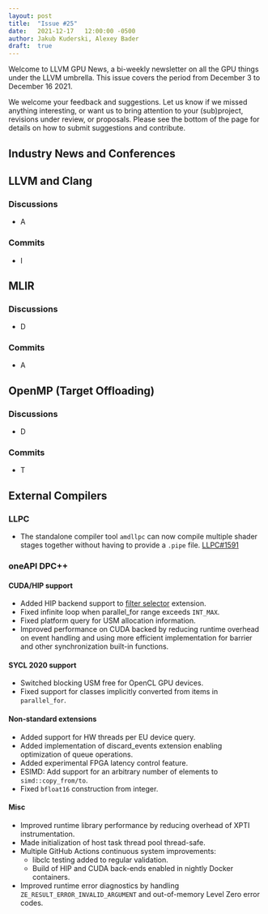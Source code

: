 ```yaml
---
layout: post
title:  "Issue #25"
date:   2021-12-17   12:00:00 -0500
author: Jakub Kuderski, Alexey Bader
draft:  true
---
```


Welcome to LLVM GPU News, a bi-weekly newsletter on all the GPU things under the LLVM umbrella.
This issue covers the period from December 3 to December 16 2021.

We welcome your feedback and suggestions. Let us know if we missed anything interesting, or want us to bring attention to your (sub)project, revisions under review, or proposals. Please see the bottom of the page for details on how to submit suggestions and contribute.


## Industry News and Conferences


##  LLVM and Clang

### Discussions

*  A

### Commits

*  I


## MLIR

### Discussions

*  D

### Commits

*  A


## OpenMP (Target Offloading)

### Discussions

*  D

### Commits

*  T


## External Compilers

### LLPC

*  The standalone compiler tool `amdllpc` can now compile multiple shader stages together without having to provide a `.pipe` file. [LLPC#1591](https://github.com/GPUOpen-Drivers/llpc/pull/1591)

### oneAPI DPC++

#### CUDA/HIP support

* Added HIP backend support to [filter selector](https://github.com/intel/llvm/blob/sycl/sycl/doc/extensions/FilterSelector/FilterSelector.adoc) extension.
* Fixed infinite loop when parallel_for range exceeds `INT_MAX`.
* Fixed platform query for USM allocation information.
* Improved performance on CUDA backed by reducing runtime overhead on event handling and using more efficient implementation for barrier and other synchronization built-in functions.

#### SYCL 2020 support

* Switched blocking USM free for OpenCL GPU devices.
* Fixed support for classes implicitly converted from items in `parallel_for`.

#### Non-standard extensions

* Added support for HW threads per EU device query.
* Added implementation of discard_events extension enabling optimization of queue operations.
* Added experimental FPGA latency control feature.
* ESIMD: Add support for an arbitrary number of elements to `simd::copy_from/to`.
* Fixed `bfloat16` construction from integer.

#### Misc

* Improved runtime library performance by reducing overhead of XPTI instrumentation.
* Made initialization of host task thread pool thread-safe.
* Multiple GitHub Actions continuous system improvements:
  * libclc testing added to regular validation.
  * Build of HIP and CUDA back-ends enabled in nightly Docker containers.
* Improved runtime error diagnostics by handling `ZE_RESULT_ERROR_INVALID_ARGUMENT` and out-of-memory Level Zero error codes.
